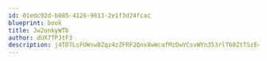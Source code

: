 ```yaml
---
id: 01edc92d-b085-4126-9813-2e1f3d24fcac
blueprint: book
title: Jw2onkyWTb
author: dUX7TPJtF3
description: j4TO7LsFUWswBZqz4zZFRF2Qnx8wWcafMzDwVCsvWYn353rlT60ZtTSzE4fw7PEgZSNWSgK34AsqirdBxtjlI6yw75w8HVJncXCu
---
```

